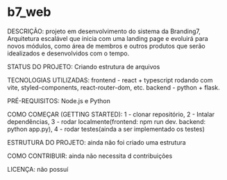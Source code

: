 # b7_web 

DESCRIÇÃO: projeto em desenvolvimento do sistema da Branding7, Arquitetura escalável que inicia com uma landing page e evoluirá para novos módulos, como área de membros e outros produtos que serão idealizados e desenvolvidos com o tempo.

STATUS DO PROJETO: Criando estrutura de arquivos

TECNOLOGIAS UTILIZADAS: frontend - react + typescript rodando com vite, styled-components, react-router-dom, etc. 
backend - python + flask.

PRÉ-REQUISITOS: Node.js e Python

COMO COMEÇAR (GETTING STARTED): 1 - clonar repositório, 2 - Intalar dependências, 
3 - rodar localmente(frontend: npm run dev. backend: python app.py),
4 - rodar testes(ainda a ser implementado os testes)

ESTRUTURA DO PROJETO: ainda não foi criado uma estrutura 

COMO CONTRIBUIR: ainda não necessita d contribuições

LICENÇA: não possuí

